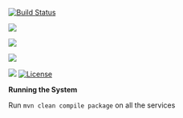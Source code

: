 
[![Build Status](https://travis-ci.org/stackroute/ibm-wave3-quizify.svg?branch=v1.2.0)](https://travis-ci.org/stackroute/ibm-wave3-quizify)


![](https://img.shields.io/snyk/vulnerabilities/github/stackroute/ibm-wave3-quizify.svg?style=popout)

![](https://img.shields.io/github/contributors/stackroute/ibm-wave3-quizify.svg?style=popout)

![](https://img.shields.io/github/last-commit/stackroute/ibm-wave3-quizify.svg?style=popout)

![](https://img.shields.io/github/repo-size/stackroute/ibm-wave3-quizify.svg?style=popout)
[![License](https://img.shields.io/badge/License-Apache%202.0-blue.svg)](https://opensource.org/licenses/Apache-2.0)

****Running the System****

Run ```mvn clean compile package``` on all the services

